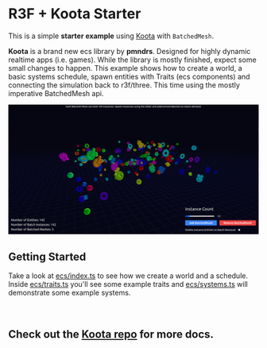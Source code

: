 # R3F + Koota Starter


This is a simple **starter example** using [Koota](https://github.com/pmndrs/koota) with `BatchedMesh`.


**Koota** is a brand new ecs library by **pmndrs**. Designed for highly dynamic realtime apps (i.e. games).
While the library is mostly finished, expect some small changes to happen.
This example shows how to create a world, a basic systems schedule, spawn entities with Traits (ecs components)
and connecting the simulation back to r3f/three. This time using the mostly imperative BatchedMesh api.


![b-koota.png](_screenshot.png)


## Getting Started
Take a look at [ecs/index.ts](src%2Fjs%2Fecs%2Findex.ts) to see how we create a world and a schedule.
Inside [ecs/traits.ts](src%2Fjs%2Fecs%2Ftraits.ts) you'll see some example traits and
[ecs/systems.ts](src%2Fjs%2Fecs%2Fsystems.ts) will demonstrate some example systems.<br/><br/><br/>


## Check out the [Koota repo](https://github.com/pmndrs/koota) for more docs. ###



 



